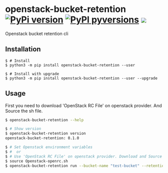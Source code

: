 # openstack-bucket-retention [![PyPi version](https://img.shields.io/pypi/v/openstack-bucket-retention.svg)](https://pypi.python.org/pypi/openstack-bucket-retention/) [![PyPI pyversions](https://img.shields.io/pypi/pyversions/openstack-bucket-retention.svg)](https://pypi.python.org/pypi/openstack-bucket-retention/) [![](https://img.shields.io/github/license/f9n/openstack-bucket-retention.svg)](https://github.com/f9n/openstack-bucket-retention/blob/master/LICENSE)

Openstack bucket retention cli


## Installation

```
$ # Install
$ python3 -m pip install openstack-bucket-retention --user

$ # Install with upgrade
$ python3 -m pip install openstack-bucket-retention --user --upgrade
```

## Usage

First you need to download 'OpenStack RC File' on openstack provider. And Source the sh file.

```bash
$ openstack-bucket-retention --help

$ # Show version
$ openstack-bucket-retention version
openstack-bucket-retention: 0.1.0

$ # Set Openstack environment variables
$ #  or
$ # Use 'OpenStack RC File' on openstack provider. Download and Source the file.
$ source Openstack-openrc.sh
$ openstack-bucket-retention run --bucket-name "test-bucket" --retention-time "1w"

```
